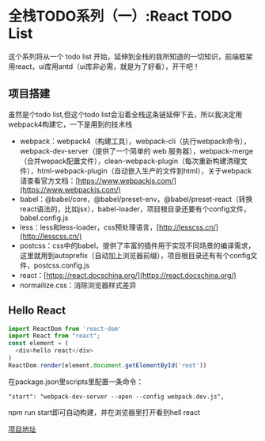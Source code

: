 # 全栈TODO系列（一）:React TODO List

这个系列将从一个 todo list 开始，延伸到全栈的我所知道的一切知识，前端框架用react，ui库用antd（ui库非必需，就是为了好看），开干吧！

## 项目搭建

虽然是个todo list,但这个todo list会沿着全栈这条链延伸下去，所以我决定用webpack4构建它，一下是用到的技术栈

- webpack：webpack4（构建工具），webpack-cli（执行webpack命令），webpack-dev-server（提供了一个简单的 web 服务器），webpack-merge（合并wepack配置文件），clean-webpack-plugin（每次重新构建清理文件），html-webpack-plugin（自动嵌入生产的文件到html），关于webpack请查看官方文档：[https://www.webpackjs.com/](https://www.webpackjs.com/)
- babel：@babel/core，@babel/preset-env，@babel/preset-react（转换react语法的，比如jsx），babel-loader，项目根目录还要有个config文件，babel.config.js
- less：less和less-loader，css预处理语言，[http://lesscss.cn/](http://lesscss.cn/)
- postcss：css中的babel，提供了丰富的插件用于实现不同场景的编译需求，这里就用到autoprefix（自动加上浏览器前缀），项目根目录还有有个config文件，postcss.config.js
- react：[https://react.docschina.org/](https://react.docschina.org/)
- normailize.css：消除浏览器样式差异

## Hello React

```javascript
import ReactDom from 'react-dom'
import React from "react";
const element = (
  <div>hello react</div>
)
ReactDom.render(element,document.getElementById('root'))
```

在package.json里scripts里配置一条命令：

```
"start": "webpack-dev-server --open --config webpack.dev.js",
```

npm run start即可自动构建，并在浏览器里打开看到hell react

[项目地址](https://github.com/chenshuhong/ReactFontEndTodo/tree/react)